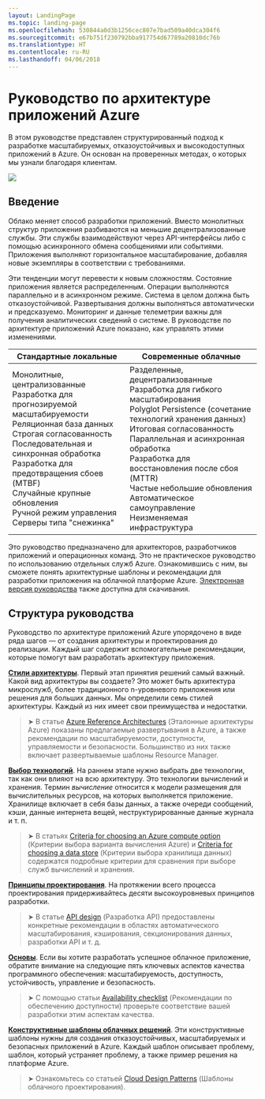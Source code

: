 ```yaml
---
layout: LandingPage
ms.topic: landing-page
ms.openlocfilehash: 530844a0d3b1256cec807e7bad509a40dca304f6
ms.sourcegitcommit: e67b751f230792bba917754d67789a20810dc76b
ms.translationtype: HT
ms.contentlocale: ru-RU
ms.lasthandoff: 04/06/2018
---
```

# <a name="azure-application-architecture-guide"></a>Руководство по архитектуре приложений Azure

В этом руководстве представлен структурированный подход к разработке масштабируемых, отказоустойчивых и высокодоступных приложений в Azure. Он основан на проверенных методах, о которых мы узнали благодаря клиентам.

<img src="./images/guide-steps.svg" style="max-width:800px;"/>

## <a name="introduction"></a>Введение

Облако меняет способ разработки приложений. Вместо монолитных структур приложения разбиваются на меньшие децентрализованные службы. Эти службы взаимодействуют через API-интерфейсы либо с помощью асинхронного обмена сообщениями или событиями. Приложения выполняют горизонтальное масштабирование, добавляя новые экземпляры в соответствии с требованиями. 

Эти тенденции могут перевести к новым сложностям. Состояние приложения является распределенным. Операции выполняются параллельно и в асинхронном режиме. Система в целом должна быть отказоустойчивой. Развертывания должны выполняться автоматически и предсказуемо. Мониторинг и данные телеметрии важны для получения аналитических сведений о системе. В руководстве по архитектуре приложений Azure показано, как управлять этими изменениями. 

<table>
<thead>
    <tr><th>Стандартные локальные</th><th>Современные облачные</th></tr>
</thead>
<tbody>
<tr><td>Монолитные, централизованные<br/>
Разработка для прогнозируемой масштабируемости<br/>
Реляционная база данных<br/>
Строгая согласованность<br/>
Последовательная и синхронная обработка<br/>
Разработка для предотвращения сбоев (MTBF)<br/>
Случайные крупные обновления<br/>
Ручной режим управления<br/>
Серверы типа "снежинка"</td>
<td>
Разделенные, децентрализованные<br/>
Разработка для гибкого масштабирования<br/>
Polyglot Persistence (сочетание технологий хранения данных)<br/>
Итоговая согласованность<br/>
Параллельная и асинхронная обработка<br/>
Разработка для восстановления после сбоя (MTTR)<br/>
Частые небольшие обновления<br/>
Автоматическое самоуправление<br/>
Неизменяемая инфраструктура<br/>
</td>
</tbody>
</table>

Это руководство предназначено для архитекторов, разработчиков приложений и операционных команд. Это не практическое руководство по использованию отдельных служб Azure. Ознакомившись с ним, вы сможете понять архитектурные шаблоны и рекомендации для разработки приложения на облачной платформе Azure. [Электронная версия руководства][ebook] также доступна для скачивания.

## <a name="how-this-guide-is-structured"></a>Структура руководства

Руководство по архитектуре приложений Azure упорядочено в виде ряда шагов — от создания архитектуры и проектирования до реализации. Каждый шаг содержит вспомогательные рекомендации, которые помогут вам разработать архитектуру приложения.

**[Стили архитектуры][arch-styles]**. Первый этап принятия решений самый важный. Какой вид архитектуры вы создаете? Это может быть архитектура микрослужб, более традиционного n-уровневого приложения или решения для больших данных. Мы определили семь стилей архитектуры. Каждый из них имеет свои преимущества и недостатки.

> &#10148; В статье [Azure Reference Architectures][ref-archs] (Эталонные архитектуры Azure) показаны предлагаемые развертывания в Azure, а также рекомендации по масштабируемости, доступности, управляемости и безопасности. Большинство из них также включает развертываемые шаблоны Resource Manager.

**[Выбор технологий][technology-choices]**. На раннем этапе нужно выбрать две технологии, так как они влияют на всю архитектуру. Это технологии вычислений и хранения. Термин *вычисление* относится к модели размещения для вычислительных ресурсов, на которых выполняется приложение. Хранилище включает в себя базы данных, а также очереди сообщений, кэши, данные интернета вещей, неструктурированные данные журнала и т. п. 

> &#10148; В статьях [Criteria for choosing an Azure compute option][compute-options] (Критерии выбора варианта вычисления Azure) и [Criteria for choosing a data store][storage-options] (Критерии выбора хранилища данных) содержатся подробные критерии для сравнения при выборе служб вычислений и хранения.

**[Принципы проектирования][design-principles]**. На протяжении всего процесса проектирования придерживайтесь десяти высокоуровневых принципов разработки. 

> &#10148; В статье [API design][best-practices] (Разработка API) предоставлены конкретные рекомендации в областях автоматического масштабирования, кэширования, секционирования данных, разработки API и т. д.   

**[Основы][pillars]**. Если вы хотите разработать успешное облачное приложение, обратите внимание на следующие пять ключевых аспектов качества программного обеспечения: масштабируемость, доступность, устойчивость, управление и безопасность. 

> &#10148; С помощью статьи [Availability checklist][checklists] (Рекомендации по обеспечению доступности) проверьте соответствие вашей разработки этим аспектам качества. 

**[Конструктивные шаблоны облачных решений][patterns]**. Эти конструктивные шаблоны нужны для создания отказоустойчивых, масштабируемых и безопасных приложений в Azure. Каждый шаблон описывает проблему, шаблон, который устраняет проблему, а также пример решения на платформе Azure.

> &#10148; Ознакомьтесь со статьей [Cloud Design Patterns](../patterns/index.md) (Шаблоны облачного проектирования).


[arch-styles]: ./architecture-styles/index.md
[best-practices]: ../best-practices/index.md
[checklists]: ../checklist/index.md
[compute-options]: ./technology-choices/compute-comparison.md
[design-principles]: ./design-principles/index.md
[ebook]: https://azure.microsoft.com/campaigns/cloud-application-architecture-guide/
[patterns]: ../patterns/index.md?toc=/azure/architecture/guide/toc.json
[pillars]: ./pillars.md
[ref-archs]: ../reference-architectures/index.md
[storage-options]: ./technology-choices/data-store-comparison.md
[technology-choices]: ./technology-choices/index.md

